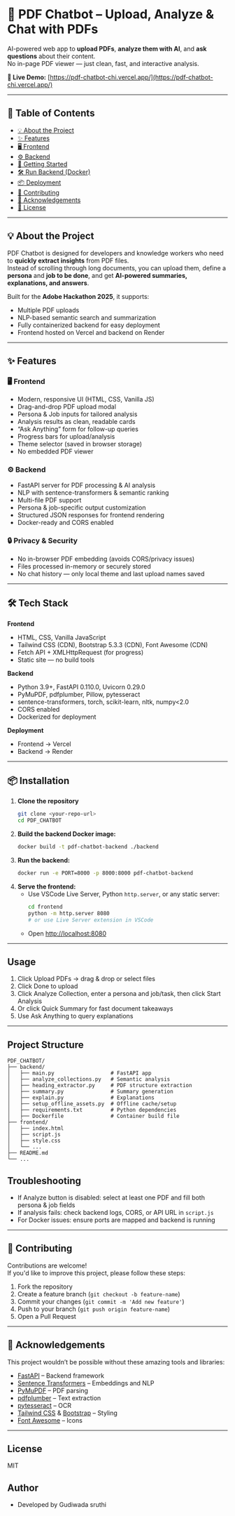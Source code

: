 # 📄 PDF Chatbot – Upload, Analyze & Chat with PDFs

AI-powered web app to **upload PDFs**, **analyze them with AI**, and **ask questions** about their content.  
No in-page PDF viewer — just clean, fast, and interactive analysis.

**🚀 Live Demo:** [https://pdf-chatbot-chi.vercel.app/](https://pdf-chatbot-chi.vercel.app/)

---

## 📑 Table of Contents
- [💡 About the Project](#-about-the-project)
- [✨ Features](#-features)
- [🖥️ Frontend](#️-frontend)
- [⚙️ Backend](#-backend)
- [🚀 Getting Started](#-getting-started)
- [🛠️ Run Backend (Docker)](#️-run-backend-docker)
- [📦 Deployment](#-deployment)
- [🤝 Contributing](#-contributing)
- [🙏 Acknowledgements](#-acknowledgements)
- [📜 License](#-license)


---

## 💡 About the Project
PDF Chatbot is designed for developers and knowledge workers who need to **quickly extract insights** from PDF files.  
Instead of scrolling through long documents, you can upload them, define a **persona** and **job to be done**, and get **AI-powered summaries, explanations, and answers**.

Built for the **Adobe Hackathon 2025**, it supports:
- Multiple PDF uploads
- NLP-based semantic search and summarization
- Fully containerized backend for easy deployment
- Frontend hosted on Vercel and backend on Render

---

## ✨ Features

### 🖥️ Frontend
- Modern, responsive UI (HTML, CSS, Vanilla JS)
- Drag-and-drop PDF upload modal
- Persona & Job inputs for tailored analysis
- Analysis results as clean, readable cards
- “Ask Anything” form for follow-up queries
- Progress bars for upload/analysis
- Theme selector (saved in browser storage)
- No embedded PDF viewer

### ⚙️ Backend
- FastAPI server for PDF processing & AI analysis
- NLP with sentence-transformers & semantic ranking
- Multi-file PDF support
- Persona & job-specific output customization
- Structured JSON responses for frontend rendering
- Docker-ready and CORS enabled

### 🔒 Privacy & Security
- No in-browser PDF embedding (avoids CORS/privacy issues)
- Files processed in-memory or securely stored
- No chat history — only local theme and last upload names saved

---

## 🛠 Tech Stack

**Frontend**
- HTML, CSS, Vanilla JavaScript
- Tailwind CSS (CDN), Bootstrap 5.3.3 (CDN), Font Awesome (CDN)
- Fetch API + XMLHttpRequest (for progress)
- Static site — no build tools

**Backend**
- Python 3.9+, FastAPI 0.110.0, Uvicorn 0.29.0
- PyMuPDF, pdfplumber, Pillow, pytesseract
- sentence-transformers, torch, scikit-learn, nltk, numpy<2.0
- CORS enabled
- Dockerized for deployment

**Deployment**
- Frontend → Vercel
- Backend → Render

---

## 📦 Installation

1. **Clone the repository**
   ```bash
   git clone <your-repo-url>
   cd PDF_CHATBOT
   ```
2. **Build the backend Docker image:**
   ```bash
   docker build -t pdf-chatbot-backend ./backend
   ```
3. **Run the backend:**
   ```bash
   docker run -e PORT=8000 -p 8000:8000 pdf-chatbot-backend
   ```
4. **Serve the frontend:**
   - Use VSCode Live Server, Python `http.server`, or any static server:
     ```bash
     cd frontend
     python -m http.server 8080
     # or use Live Server extension in VSCode
     ```
   - Open [http://localhost:8080](http://localhost:8080)

---

## Usage
1. Click Upload PDFs → drag & drop or select files
2. Click Done to upload
3. Click Analyze Collection, enter a persona and job/task, then click Start Analysis
4. Or click Quick Summary for fast document takeaways
5. Use Ask Anything to query explanations

---

## Project Structure
```
PDF_CHATBOT/
├── backend/
│   ├── main.py                  # FastAPI app
│   ├── analyze_collections.py   # Semantic analysis
│   ├── heading_extractor.py     # PDF structure extraction
│   ├── summary.py               # Summary generation
│   ├── explain.py               # Explanations
│   ├── setup_offline_assets.py  # Offline cache/setup
│   ├── requirements.txt         # Python dependencies
│   ├── Dockerfile               # Container build file
├── frontend/
│   ├── index.html
│   ├── script.js
│   ├── style.css
│   └── ...
├── README.md
└── ...
```

## Troubleshooting
- If Analyze button is disabled: select at least one PDF and fill both persona & job fields
- If analysis fails: check backend logs, CORS, or API URL in `script.js`
- For Docker issues: ensure ports are mapped and backend is running

---

## 🤝 Contributing
Contributions are welcome!  
If you'd like to improve this project, please follow these steps:  
1. Fork the repository  
2. Create a feature branch (`git checkout -b feature-name`)  
3. Commit your changes (`git commit -m 'Add new feature'`)  
4. Push to your branch (`git push origin feature-name`)  
5. Open a Pull Request  

---

## 🙏 Acknowledgements
This project wouldn’t be possible without these amazing tools and libraries:  
- [FastAPI](https://fastapi.tiangolo.com/) – Backend framework  
- [Sentence Transformers](https://www.sbert.net/) – Embeddings and NLP  
- [PyMuPDF](https://pymupdf.readthedocs.io/) – PDF parsing  
- [pdfplumber](https://github.com/jsvine/pdfplumber) – Text extraction  
- [pytesseract](https://pypi.org/project/pytesseract/) – OCR  
- [Tailwind CSS](https://tailwindcss.com/) & [Bootstrap](https://getbootstrap.com/) – Styling  
- [Font Awesome](https://fontawesome.com/) – Icons  

---
## License
MIT

## Author
- Developed by Gudiwada sruthi
